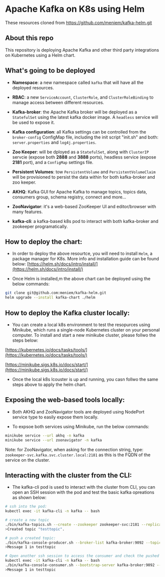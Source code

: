 # Apache Kafka on K8s using Helm

These resources cloned from https://github.com/meniem/kafka-helm.git

## About this repo

This repository is deploying Apache Kafka and other third party integrations on Kubernetes using a Helm chart.


## What's going to be deployed

- **Namespace**: a new namespace called ```kafka``` that will have all the deployed resources.

- **RBAC**: a new ```ServiceAccount```, ```ClusterRole```, and ```ClusterRoleBinding``` to manage access between different resources.

- **Kafka-broker**: the Apache Kafka broker will be deployed as a ```StatefulSet``` using the latest kafka docker image. A ```headless``` service will be used to expose it.
- **Kafka configuration**: all Kafka  settings can be controlled from the ```broker-config``` ConfigMap file, including the init script "init.sh" and both: ```server.properties``` and ```log4j.properties```.

- **Zoo Keeper**: will be dployed as a ```StatefulSet```, along with ```ClusterIP``` servcie (expose both **2888** and **3888** ports), headless service  (expose **2181** port), and a ```ConfigMap``` settings file.

- **Persistent Volumes**: tow ```PersistentVolume``` and ```PersistentVolumeClaim``` will be provisioned to persist the data within for both kafka-broker and zoo keeper.

- **AKHQ**: Kafka GUI for Apache Kafka to manage topics, topics data, consumers group, schema registry, connect and more...

- **ZooNavigator**: it's a web-based ZooKeeper UI and editor/browser with many features.

- **kafka-cli**: a kafka-based k8s pod to interact with both kafka-broker and zookeeper programatically.


## How to deploy the chart:

* In order to deploy the above resourtce, you will need to install ```Helm```, a package manager for K8s. More info and installation guide can be found below:
[https://helm.sh/docs/intro/install/](https://helm.sh/docs/intro/install/)


* Once Helm is installed,m the above chart can be deployed using the below commands:

``` bash
git clone git@github.com:meniem/kafka-helm.git
helm upgrade --install kafka-chart ./helm
```

## How to deploy the Kafka cluster locally:

* You can create a local k8s environment to test the resopurces using Minikube, which runs a single-node Kubernetes cluster on your personal computer. To install and start a new minikube cluster, please follwo the steps below:

[https://kubernetes.io/docs/tasks/tools/](https://kubernetes.io/docs/tasks/tools/)

[https://minikube.sigs.k8s.io/docs/start/](https://minikube.sigs.k8s.io/docs/start/)

* Once the local k8s lcouster is up and running, you casn follwo the same steps above to apply the helm chart.

## Exposing the web-based tools locally:

* Both AKHQ and ZooNavigator tools are deployed using NodePort service type to easily expose them locally.

* To expsoe both services using Minikube, run the below commands:

```bash
minikube service --url akhq -n kafka
minikube service --url zoonavigator -n kafka
```

Note: for ZooNavigator, when asking for the connection string, type: ```zookeeper-svc.kafka.svc.cluster.local:2181``` as this is the FQDN of the service on the cluster.

## Interacting with the cluster from the CLI:

* The kafka-cli pod is used to interact with the cluster from CLI, you can open an SSH session with the pod and test the basic kafka opreations as shown below:

```bash
# ssh into the pod:
kubectl exec -it kafka-cli -n kafka -- bash
```
```bash
# create a new topic
./bin/kafka-topics.sh --create --zookeeper zookeeper-svc:2181 --replication-factor 1 --partitions 1 --topic testtopic
>Created topic "testtopic".
```
```bash
# push a created topic:
./bin/kafka-console-producer.sh --broker-list kafka-broker:9092 --topic testtopic
>Message 1 in testtopic
```
```bash
# Open another ssh session to access the consumer and check the pushed message:
kubectl exec -it kafka-cli -n kafka -- bash
./bin/kafka-console-consumer.sh --bootstrap-server kafka-broker:9092 --topic testtopic --partition 0 --from-beginning
>Message 1 in testtopic
```
